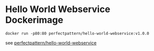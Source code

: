 # Hello World Webservice Dockerimage

`docker run -p80:80 perfectpattern/hello-world-webservice:v1.0.0`

see [perfectpattern/hello-world-webservice](https://hub.docker.com/repository/docker/perfectpattern/hello-world-webservice)
